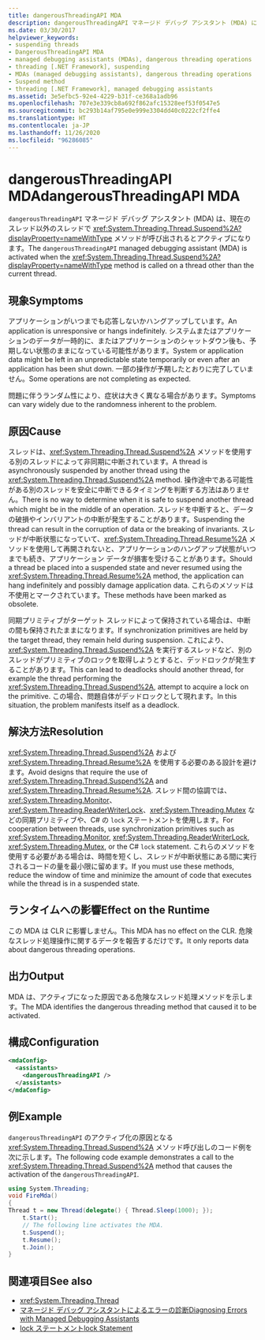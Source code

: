```yaml
---
title: dangerousThreadingAPI MDA
description: dangerousThreadingAPI マネージド デバッグ アシスタント (MDA) について確認します。これは、現在のスレッド以外のスレッドで Thread.Suspend が呼び出されたときにアクティブになります。
ms.date: 03/30/2017
helpviewer_keywords:
- suspending threads
- DangerousThreadingAPI MDA
- managed debugging assistants (MDAs), dangerous threading operations
- threading [.NET Framework], suspending
- MDAs (managed debugging assistants), dangerous threading operations
- Suspend method
- threading [.NET Framework], managed debugging assistants
ms.assetid: 3e5efbc5-92e4-4229-b31f-ce368a1adb96
ms.openlocfilehash: 707e3e339cb8a692f862afc15328eef53f0547e5
ms.sourcegitcommit: bc293b14af795e0e999e3304dd40c0222cf2ffe4
ms.translationtype: HT
ms.contentlocale: ja-JP
ms.lasthandoff: 11/26/2020
ms.locfileid: "96286085"
---
```

# <a name="dangerousthreadingapi-mda"></a><span data-ttu-id="75ae7-103">dangerousThreadingAPI MDA</span><span class="sxs-lookup"><span data-stu-id="75ae7-103">dangerousThreadingAPI MDA</span></span>

<span data-ttu-id="75ae7-104">`dangerousThreadingAPI` マネージド デバッグ アシスタント (MDA) は、現在のスレッド以外のスレッドで <xref:System.Threading.Thread.Suspend%2A?displayProperty=nameWithType> メソッドが呼び出されるとアクティブになります。</span><span class="sxs-lookup"><span data-stu-id="75ae7-104">The `dangerousThreadingAPI` managed debugging assistant (MDA) is activated when the <xref:System.Threading.Thread.Suspend%2A?displayProperty=nameWithType> method is called on a thread other than the current thread.</span></span>  
  
## <a name="symptoms"></a><span data-ttu-id="75ae7-105">現象</span><span class="sxs-lookup"><span data-stu-id="75ae7-105">Symptoms</span></span>  

 <span data-ttu-id="75ae7-106">アプリケーションがいつまでも応答しないかハングアップしています。</span><span class="sxs-lookup"><span data-stu-id="75ae7-106">An application is unresponsive or hangs indefinitely.</span></span> <span data-ttu-id="75ae7-107">システムまたはアプリケーションのデータが一時的に、またはアプリケーションのシャットダウン後も、予期しない状態のままになっている可能性があります。</span><span class="sxs-lookup"><span data-stu-id="75ae7-107">System or application data might be left in an unpredictable state temporarily or even after an application has been shut down.</span></span> <span data-ttu-id="75ae7-108">一部の操作が予期したとおりに完了していません。</span><span class="sxs-lookup"><span data-stu-id="75ae7-108">Some operations are not completing as expected.</span></span>  
  
 <span data-ttu-id="75ae7-109">問題に伴うランダム性により、症状は大きく異なる場合があります。</span><span class="sxs-lookup"><span data-stu-id="75ae7-109">Symptoms can vary widely due to the randomness inherent to the problem.</span></span>  
  
## <a name="cause"></a><span data-ttu-id="75ae7-110">原因</span><span class="sxs-lookup"><span data-stu-id="75ae7-110">Cause</span></span>  

 <span data-ttu-id="75ae7-111">スレッドは、<xref:System.Threading.Thread.Suspend%2A> メソッドを使用する別のスレッドによって非同期に中断されています。</span><span class="sxs-lookup"><span data-stu-id="75ae7-111">A thread is asynchronously suspended by another thread using the <xref:System.Threading.Thread.Suspend%2A> method.</span></span> <span data-ttu-id="75ae7-112">操作途中である可能性がある別のスレッドを安全に中断できるタイミングを判断する方法はありません。</span><span class="sxs-lookup"><span data-stu-id="75ae7-112">There is no way to determine when it is safe to suspend another thread which might be in the middle of an operation.</span></span> <span data-ttu-id="75ae7-113">スレッドを中断すると、データの破損やインバリアントの中断が発生することがあります。</span><span class="sxs-lookup"><span data-stu-id="75ae7-113">Suspending the thread can result in the corruption of data or the breaking of invariants.</span></span> <span data-ttu-id="75ae7-114">スレッドが中断状態になっていて、<xref:System.Threading.Thread.Resume%2A> メソッドを使用して再開されないと、アプリケーションのハングアップ状態がいつまでも続き、アプリケーション データが損害を受けることがあります。</span><span class="sxs-lookup"><span data-stu-id="75ae7-114">Should a thread be placed into a suspended state and never resumed using the <xref:System.Threading.Thread.Resume%2A> method, the application can hang indefinitely and possibly damage application data.</span></span> <span data-ttu-id="75ae7-115">これらのメソッドは不使用とマークされています。</span><span class="sxs-lookup"><span data-stu-id="75ae7-115">These methods have been marked as obsolete.</span></span>  
  
 <span data-ttu-id="75ae7-116">同期プリミティブがターゲット スレッドによって保持されている場合は、中断の間も保持されたままになります。</span><span class="sxs-lookup"><span data-stu-id="75ae7-116">If synchronization primitives are held by the target thread, they remain held during suspension.</span></span> <span data-ttu-id="75ae7-117">これにより、<xref:System.Threading.Thread.Suspend%2A> を実行するスレッドなど、別のスレッドがプリミティブのロックを取得しようとすると、デッドロックが発生することがあります。</span><span class="sxs-lookup"><span data-stu-id="75ae7-117">This can lead to deadlocks should another thread, for example the thread performing the <xref:System.Threading.Thread.Suspend%2A>, attempt to acquire a lock on the primitive.</span></span> <span data-ttu-id="75ae7-118">この場合、問題自体がデッドロックとして現れます。</span><span class="sxs-lookup"><span data-stu-id="75ae7-118">In this situation, the problem manifests itself as a deadlock.</span></span>  
  
## <a name="resolution"></a><span data-ttu-id="75ae7-119">解決方法</span><span class="sxs-lookup"><span data-stu-id="75ae7-119">Resolution</span></span>  

 <span data-ttu-id="75ae7-120"><xref:System.Threading.Thread.Suspend%2A> および <xref:System.Threading.Thread.Resume%2A> を使用する必要のある設計を避けます。</span><span class="sxs-lookup"><span data-stu-id="75ae7-120">Avoid designs that require the use of <xref:System.Threading.Thread.Suspend%2A> and <xref:System.Threading.Thread.Resume%2A>.</span></span> <span data-ttu-id="75ae7-121">スレッド間の協調では、<xref:System.Threading.Monitor>、<xref:System.Threading.ReaderWriterLock>、<xref:System.Threading.Mutex> などの同期プリミティブや、C# の `lock` ステートメントを使用します。</span><span class="sxs-lookup"><span data-stu-id="75ae7-121">For cooperation between threads, use synchronization primitives such as <xref:System.Threading.Monitor>, <xref:System.Threading.ReaderWriterLock>, <xref:System.Threading.Mutex>, or the C# `lock` statement.</span></span> <span data-ttu-id="75ae7-122">これらのメソッドを使用する必要がある場合は、時間を短くし、スレッドが中断状態にある間に実行されるコードの量を最小限に留めます。</span><span class="sxs-lookup"><span data-stu-id="75ae7-122">If you must use these methods, reduce the window of time and minimize the amount of code that executes while the thread is in a suspended state.</span></span>  
  
## <a name="effect-on-the-runtime"></a><span data-ttu-id="75ae7-123">ランタイムへの影響</span><span class="sxs-lookup"><span data-stu-id="75ae7-123">Effect on the Runtime</span></span>  

 <span data-ttu-id="75ae7-124">この MDA は CLR に影響しません。</span><span class="sxs-lookup"><span data-stu-id="75ae7-124">This MDA has no effect on the CLR.</span></span> <span data-ttu-id="75ae7-125">危険なスレッド処理操作に関するデータを報告するだけです。</span><span class="sxs-lookup"><span data-stu-id="75ae7-125">It only reports data about dangerous threading operations.</span></span>  
  
## <a name="output"></a><span data-ttu-id="75ae7-126">出力</span><span class="sxs-lookup"><span data-stu-id="75ae7-126">Output</span></span>  

 <span data-ttu-id="75ae7-127">MDA は、アクティブになった原因である危険なスレッド処理メソッドを示します。</span><span class="sxs-lookup"><span data-stu-id="75ae7-127">The MDA identifies the dangerous threading method that caused it to be activated.</span></span>  
  
## <a name="configuration"></a><span data-ttu-id="75ae7-128">構成</span><span class="sxs-lookup"><span data-stu-id="75ae7-128">Configuration</span></span>  
  
```xml  
<mdaConfig>  
  <assistants>  
    <dangerousThreadingAPI />  
  </assistants>  
</mdaConfig>  
```  
  
## <a name="example"></a><span data-ttu-id="75ae7-129">例</span><span class="sxs-lookup"><span data-stu-id="75ae7-129">Example</span></span>  

 <span data-ttu-id="75ae7-130">`dangerousThreadingAPI` のアクティブ化の原因となる <xref:System.Threading.Thread.Suspend%2A> メソッド呼び出しのコード例を次に示します。</span><span class="sxs-lookup"><span data-stu-id="75ae7-130">The following code example demonstrates a call to the <xref:System.Threading.Thread.Suspend%2A> method that causes the activation of the `dangerousThreadingAPI`.</span></span>  
  
```csharp
using System.Threading;  
void FireMda()  
{  
Thread t = new Thread(delegate() { Thread.Sleep(1000); });  
    t.Start();  
    // The following line activates the MDA.  
    t.Suspend();
    t.Resume();  
    t.Join();  
}  
```  
  
## <a name="see-also"></a><span data-ttu-id="75ae7-131">関連項目</span><span class="sxs-lookup"><span data-stu-id="75ae7-131">See also</span></span>

- <xref:System.Threading.Thread>
- [<span data-ttu-id="75ae7-132">マネージド デバッグ アシスタントによるエラーの診断</span><span class="sxs-lookup"><span data-stu-id="75ae7-132">Diagnosing Errors with Managed Debugging Assistants</span></span>](diagnosing-errors-with-managed-debugging-assistants.md)
- [<span data-ttu-id="75ae7-133">lock ステートメント</span><span class="sxs-lookup"><span data-stu-id="75ae7-133">lock Statement</span></span>](../../csharp/language-reference/keywords/lock-statement.md)
